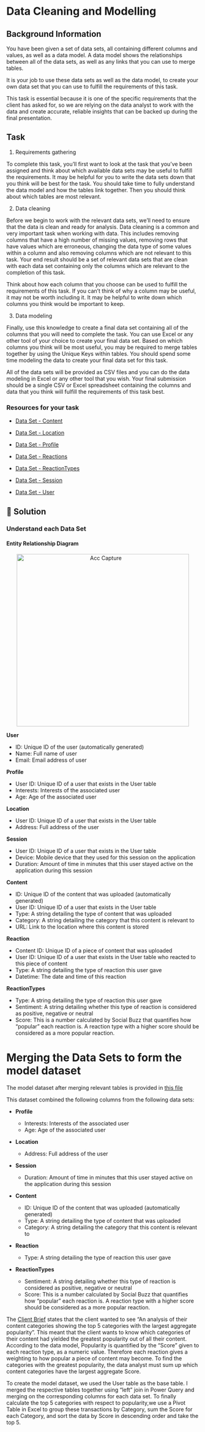 # Data Cleaning and Modelling
## Background Information
You have been given a set of data sets, all containing different columns and values, as well as a data model. A data model shows the relationships between all of the data sets, as well as any links that you can use to merge tables.

It is your job to use these data sets as well as the data model, to create your own data set that you can use to fulfill the requirements of this task. 

This task is essential because it is one of the specific requirements that the client has asked for, so we are relying on the data analyst to work with the data and create accurate, reliable insights that can be backed up during the final presentation.

## Task
1. Requirements gathering

To complete this task, you’ll first want to look at the task that you’ve been assigned and think about which available data sets may be useful to fulfill the requirements. It may be helpful for you to write the data sets down that you think will be best for the task. You should take time to fully understand the data model and how the tables link together. Then you should think about which tables are most relevant.

2. Data cleaning

Before we begin to work with the relevant data sets, we’ll need to ensure that the data is clean and ready for analysis. Data cleaning is a common and very important task when working with data. This includes removing columns that have a high number of missing values, removing rows that have values which are erroneous, changing the data type of some values within a column and also removing columns which are not relevant to this task. Your end result should be a set of relevant data sets that are clean with each data set containing only the columns which are relevant to the completion of this task.

Think about how each column that you choose can be used to fulfill the requirements of this task. If you can’t think of why a column may be useful, it may not be worth including it. It may be helpful to write down which columns you think would be important to keep. 

3. Data modeling

Finally, use this knowledge to create a final data set containing all of the columns that you will need to complete the task. You can use Excel or any other tool of your choice to create your final data set. Based on which columns you think will be most useful, you may be required to merge tables together by using the Unique Keys within tables. You should spend some time modeling the data to create your final data set for this task.

All of the data sets will be provided as CSV files and you can do the data modeling in Excel or any other tool that you wish. Your final submission should be a single CSV or Excel spreadsheet containing the columns and data that you think will fulfill the requirements of this task best.

### Resources for your task

* [Data Set - Content](https://github.com/WuraAderele/Accenture-Data-Analytics-Virtual-Experience/files/7790270/Data.Set.-.Content.csv/ "Data Set - Content title")

* [Data Set - Location](https://github.com/WuraAderele/Accenture-Data-Analytics-Virtual-Experience/files/7790274/Data.Set.-.Location.csv/ "Data Set - Location title")

* [Data Set - Profile](https://github.com/WuraAderele/Accenture-Data-Analytics-Virtual-Experience/files/7790286/Data.Set.-.Profile.csv/ "Data Set - Profile title")

* [Data Set - Reactions](https://github.com/WuraAderele/Accenture-Data-Analytics-Virtual-Experience/files/7790287/Data.Set.-.Reactions.csv/ "Data Set - Reactions title")

* [Data Set - ReactionTypes](https://github.com/WuraAderele/Accenture-Data-Analytics-Virtual-Experience/files/7790288/Data.Set.-.ReactionTypes.csv/ "Data Set - ReactionTypes")

* [Data Set - Session](https://github.com/WuraAderele/Accenture-Data-Analytics-Virtual-Experience/files/7790290/Data.Set.-.Session.csv/ "Data Set - Session")

* [Data Set - User](https://github.com/WuraAderele/Accenture-Data-Analytics-Virtual-Experience/files/7790291/Data.Set.-.User.csv/ "Data Set - User")

## 🚀 Solution
### Understand each Data Set
#### Entity Relationship Diagram
<p align = "center">
  <img width="450" alt="Acc Capture" src="https://user-images.githubusercontent.com/94797745/147696574-30d43838-fa4b-44e4-94dc-12d601ff1040.PNG">

**User**
* ID: Unique ID of the user (automatically generated)
* Name: Full name of user
* Email: Email address of user
  
**Profile**
* User ID: Unique ID of a user that exists in the User table
* Interests: Interests of the associated user
* Age: Age of the associated user
  
**Location**
* User ID: Unique ID of a user that exists in the User table
* Address: Full address of the user

**Session**
* User ID: Unique ID of a user that exists in the User table
* Device: Mobile device that they used for this session on the application
* Duration: Amount of time in minutes that this user stayed active on the application during this session

**Content**
* ID: Unique ID of the content that was uploaded (automatically generated)
* User ID: Unique ID of a user that exists in the User table
* Type: A string detailing the type of content that was uploaded
* Category: A string detailing the category that this content is relevant to
* URL: Link to the location where this content is stored

**Reaction**
* Content ID: Unique ID of a piece of content that was uploaded
* User ID: Unique ID of a user that exists in the User table who reacted to this piece of content
* Type: A string detailing the type of reaction this user gave
* Datetime: The date and time of this reaction

**ReactionTypes**
* Type: A string detailing the type of reaction this user gave
* Sentiment: A string detailing whether this type of reaction is considered as positive, negative or neutral
* Score: This is a number calculated by Social Buzz that quantifies how “popular” each reaction is. A reaction type with a higher score should be considered as a more popular reaction.
  
# Merging the Data Sets to form the model dataset
The model dataset after merging relevant tables is provided in [this file](https://github.com/WuraAderele/Accenture-Data-Analytics-Virtual-Experience/files/7790412/Social.Buzz.Data.Set.xlsx/ "this file title")
  
This dataset combined the following columns from the following data sets:
* **Profile**
    * Interests: Interests of the associated user
    * Age: Age of the associated user
* **Location**
    * Address: Full address of the user
* **Session**
    * Duration: Amount of time in minutes that this user stayed active on the application during this session
* **Content**
    * ID: Unique ID of the content that was uploaded (automatically generated)
    * Type: A string detailing the type of content that was uploaded
    * Category: A string detailing the category that this content is relevant to
  
* **Reaction**
    * Type: A string detailing the type of reaction this user gave
  
* **ReactionTypes**
    * Sentiment: A string detailing whether this type of reaction is considered as positive, negative or neutral
    * Score: This is a number calculated by Social Buzz that quantifies how “popular” each reaction is. A reaction type with a higher score should be considered as a more popular reaction.
 
The [Client Brief](https://github.com/WuraAderele/Accenture-Data-Analytics-Virtual-Experience/files/7790223/Data_Analytics.Client.Brief.pdf/ "Client Brief title") states that the client wanted to see “An analysis of their content categories showing the top 5 categories with the largest aggregate popularity”.
This meant that the client wants to know which categories of their content had yielded the greatest popularity out of all their content. 
According to the data model, Popularity is quantified by the “Score” given to each reaction type, as a numeric value. Therefore each reaction gives a weighting to how popular a piece of content may become.
To find the categories with the greatest popularity, the data analyst must sum up which content categories have the largest aggregate Score.

To create the model dataset, we used the User table as the base table. I merged the respective tables together using “left” join in Power Query and merging on the corresponding columns for each data set. 
To finally calculate the top 5 categories with respect to popularity,we use a Pivot Table in Excel to group these transactions by Category, sum the Score for each Category, and sort the data by Score in descending order and take the top 5.
